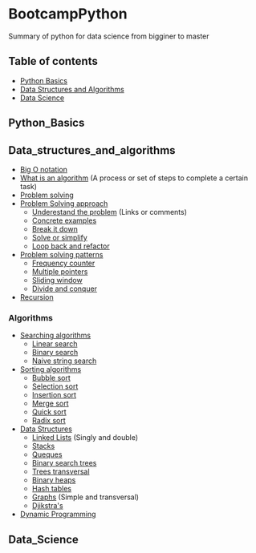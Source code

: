 # BootcampPython
Summary of python for data science from bigginer to master

## Table of contents
* [Python Basics](#Python_Basics)
* [Data Structures and Algorithms](#Data_structures_and_algorithms)
* [Data Science](#Data_science)

## Python_Basics

## Data_structures_and_algorithms
* [Big O notation](#c)
 * [What is an algorithm]() (A process or set of steps to complete a certain task)
* [Problem solving]()
 * [Problem Solving approach]()
   * [Underestand the problem]() (Links or comments)
   * [Concrete examples]()
   * [Break it down]()
   * [Solve or simplify]()
   * [Loop back and refactor]()
 * [Problem solving patterns]()
   * [Frequency counter]()
   * [Multiple pointers]()
   * [Sliding window]()
   * [Divide and conquer]()
* [Recursion]()
### Algorithms
* [Searching algorithms]()
  * [Linear search]()
  * [Binary search]()
  * [Naive string search]()
* [Sorting algorithms]()
  * [Bubble sort]()
  * [Selection sort]()
  * [Insertion sort]()
  * [Merge sort]()
  * [Quick sort]()
  * [Radix sort]()
* [Data Structures]()
  * [Linked Lists]() (Singly and double)
  * [Stacks]()
  * [Queques]()
  * [Binary search trees]()
  * [Trees transversal]()
  * [Binary heaps]()
  * [Hash tables]()
  * [Graphs]() (Simple and transversal)
  * [Djikstra's]()
* [Dynamic Programming]()

## Data_Science
